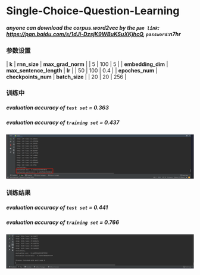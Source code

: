 # Single-Choice-Question-Learning

##### anyone can download the corpus.word2vec by the `pan link`: https://pan.baidu.com/s/1dJi-DzsjK9WBuKSuXKjhcQ, `password`:n7hr

### 参数设置

| **k**         | **rnn_size**   | **max_grad_norm**           |
| 5       | 100           | 5              |
| **embedding_dim** | **max_sentence_length** | **lr** |
| 50  | 100             | 0.4               |
| **epoches_num** | **checkpoints_num** | **batch_size** |
| 20  | 20             | 256               |

### 训练中
##### evaluation accuracy of `test set` = 0.363
##### evaluation accuracy of `training set` = 0.437
<img src="image.assets/running.png" alt="running" style="zoom:67%;" />


### 训练结果
##### evaluation accuracy of `test set` = 0.441
##### evaluation accuracy of `training set` = 0.766
<img src="image.assets/res.png" alt="res" style="zoom:67%;" />

